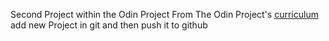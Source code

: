 Second Project within the Odin Project
From The Odin Project's [curriculum](http://www.theodinproject.com/courses/web-development-101/lessons/html-css)
add new Project in git and then push it to github
